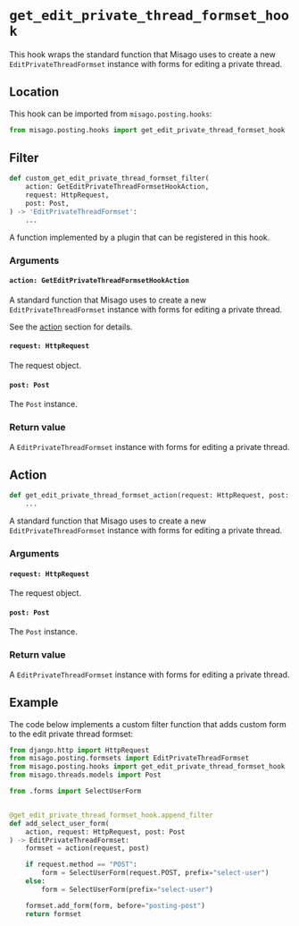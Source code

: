 # `get_edit_private_thread_formset_hook`

This hook wraps the standard function that Misago uses to create a new `EditPrivateThreadFormset` instance with forms for editing a private thread.


## Location

This hook can be imported from `misago.posting.hooks`:

```python
from misago.posting.hooks import get_edit_private_thread_formset_hook
```


## Filter

```python
def custom_get_edit_private_thread_formset_filter(
    action: GetEditPrivateThreadFormsetHookAction,
    request: HttpRequest,
    post: Post,
) -> 'EditPrivateThreadFormset':
    ...
```

A function implemented by a plugin that can be registered in this hook.


### Arguments

#### `action: GetEditPrivateThreadFormsetHookAction`

A standard function that Misago uses to create a new `EditPrivateThreadFormset` instance with forms for editing a private thread.

See the [action](#action) section for details.


#### `request: HttpRequest`

The request object.


#### `post: Post`

The `Post` instance.


### Return value

A `EditPrivateThreadFormset` instance with forms for editing a private thread.


## Action

```python
def get_edit_private_thread_formset_action(request: HttpRequest, post: Post) -> 'EditPrivateThreadFormset':
    ...
```

A standard function that Misago uses to create a new `EditPrivateThreadFormset` instance with forms for editing a private thread.


### Arguments

#### `request: HttpRequest`

The request object.


#### `post: Post`

The `Post` instance.


### Return value

A `EditPrivateThreadFormset` instance with forms for editing a private thread.


## Example

The code below implements a custom filter function that adds custom form to the edit private thread formset:

```python
from django.http import HttpRequest
from misago.posting.formsets import EditPrivateThreadFormset
from misago.posting.hooks import get_edit_private_thread_formset_hook
from misago.threads.models import Post

from .forms import SelectUserForm


@get_edit_private_thread_formset_hook.append_filter
def add_select_user_form(
    action, request: HttpRequest, post: Post
) -> EditPrivateThreadFormset:
    formset = action(request, post)

    if request.method == "POST":
        form = SelectUserForm(request.POST, prefix="select-user")
    else:
        form = SelectUserForm(prefix="select-user")

    formset.add_form(form, before="posting-post")
    return formset
```